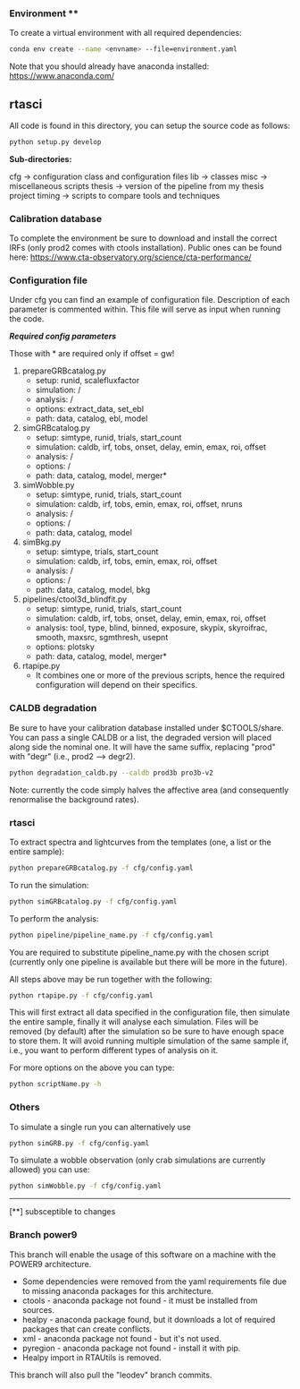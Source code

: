 ### **Environment** **

To create a virtual environment with all required dependencies:

```bash
conda env create --name <envname> --file=environment.yaml
```

Note that you should already have anaconda installed: https://www.anaconda.com/

## **rtasci**
All code is found in this directory, you can setup the source code as follows:

```bash
python setup.py develop
```

**Sub-directories:**

cfg -> configuration class and configuration files
lib -> classes
misc -> miscellaneous scripts
thesis -> version of the pipeline from my thesis project
timing -> scripts to compare tools and techniques

### **Calibration database**

To complete the environment be sure to download and install the correct IRFs (only prod2 comes with ctools installation). Public ones can be found here: https://www.cta-observatory.org/science/cta-performance/


### **Configuration file**

Under cfg you can find an example of configuration file. Description of each parameter is commented within. This file will serve as input when running the code.

*__Required config parameters__*

Those with * are required only if offset = gw!

1. prepareGRBcatalog.py
    - setup: runid, scalefluxfactor
    - simulation: /
    - analysis: /
    - options: extract_data, set_ebl
    - path: data, catalog, ebl, model
2. simGRBcatalog.py
    - setup: simtype, runid, trials, start_count
    - simulation: caldb, irf, tobs, onset, delay, emin, emax, roi, offset
    - analysis: /
    - options: /
    - path: data, catalog, model, merger*
3. simWobble.py
    - setup: simtype, runid, trials, start_count
    - simulation: caldb, irf, tobs, emin, emax, roi, offset, nruns
    - analysis: /
    - options: /
    - path: data, catalog, model
4. simBkg.py
    - setup: simtype, trials, start_count
    - simulation: caldb, irf, tobs, emin, emax, roi, offset
    - analysis: /
    - options: /
    - path: data, catalog, model, bkg
5. pipelines/ctool3d_blindfit.py
    - setup: simtype, runid, trials, start_count
    - simulation: caldb, irf, tobs, onset, delay, emin, emax, roi, offset
    - analysis: tool, type, blind, binned, exposure, skypix, skyroifrac, smooth, maxsrc, sgmthresh, usepnt
    - options: plotsky
    - path: data, catalog, model, merger*
6. rtapipe.py
    - It combines one or more of the previous scripts, hence the required configuration will depend on their specifics.




### **CALDB degradation**
Be sure to have your calibration database installed under $CTOOLS/share. You can pass a single CALDB or a list, the degraded version will placed along side the nominal one. It will have the same suffix, replacing "prod" with "degr" (i.e., prod2 --> degr2).

```bash
python degradation_caldb.py --caldb prod3b pro3b-v2
```

Note: currently the code simply halves the affective area (and consequently renormalise the background rates).

### rtasci
To extract spectra and lightcurves from the templates (one, a list or the entire sample):

```bash
python prepareGRBcatalog.py -f cfg/config.yaml
```

To run the simulation:

```bash
python simGRBcatalog.py -f cfg/config.yaml
```

To perform the analysis:

```bash
python pipeline/pipeline_name.py -f cfg/config.yaml
```
You are required to substitute pipeline_name.py with the chosen script (currently only one pipeline is available but there will be more in the future).

All steps above may be run together with the following:

```bash
python rtapipe.py -f cfg/config.yaml
```
This will first extract all data specified in the configuration file, then simulate the entire sample, finally it will analyse each simulation. Files will be removed (by default) after the simulation so be sure to have enough space to store them. It will avoid running multiple simulation of the same sample if, i.e., you want to perform different types of analysis on it.

For more options on the above you can type:

```bash
python scriptName.py -h
```

### Others
To simulate a single run you can alternatively use

```bash
python simGRB.py -f cfg/config.yaml
```

To simulate a wobble observation (only crab simulations are currently allowed) you can use:

```bash
python simWobble.py -f cfg/config.yaml
```

<HR>
[**] subsceptible to changes


### Branch power9

This branch will enable the usage of this software on a machine with the POWER9 architecture.

 *  Some dependencies were removed from the yaml requirements file due to missing anaconda packages for this architecture.
  * ctools - anaconda package not found - it must be installed from sources.
  * healpy - anaconda package found, but it downloads a lot of required packages that can create conflicts.
  * xml - anaconda package not found - but it's not used.
  * pyregion - anaconda package not found - install it with pip.
 *  Healpy import in RTAUtils is removed.

This branch will also pull the "leodev" branch commits.
